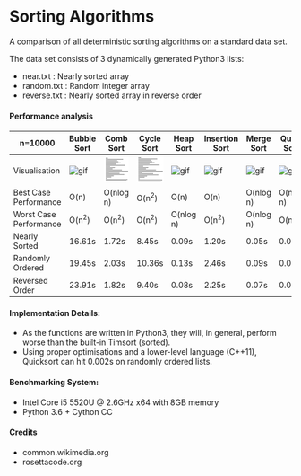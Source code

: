 # Sorting Algorithms
A comparison of all deterministic sorting algorithms on a standard data set.<br>

The data set consists of 3 dynamically generated Python3 lists:
+ near.txt : Nearly sorted array
+ random.txt : Random integer array
+ reverse.txt : Nearly sorted array in reverse order


<h4>Performance analysis</h4>

| n=10000        | Bubble Sort | Comb Sort | Cycle Sort | Heap Sort | Insertion Sort | Merge Sort | Quick Sort | 
|----------------|-------------|-----------|------------|-----------|----------------|------------|------------|
| Visualisation  | ![gif](https://github.com/vishnuvardhan-kumar/sorting-algorithms/raw/master/media/bubble-sort.gif?raw=true) | ![gif](https://github.com/vishnuvardhan-kumar/sorting-algorithms/raw/master/media/cycle-sort.gif?raw=true) |  ![gif](https://github.com/vishnuvardhan-kumar/sorting-algorithms/raw/master/media/comb-sort.gif?raw=true) | ![gif](https://github.com/vishnuvardhan-kumar/sorting-algorithms/raw/master/media/heap-sort.gif?raw=true) | ![gif](https://github.com/vishnuvardhan-kumar/sorting-algorithms/raw/master/media/insertion-sort.gif?raw=true) | ![gif](https://github.com/vishnuvardhan-kumar/sorting-algorithms/raw/master/media/merge-sort.gif?raw=true) |  ![gif](https://github.com/vishnuvardhan-kumar/sorting-algorithms/raw/master/media/quick-sort.gif?raw=true) |
| Best Case Performance  | O(n)      | O(nlog n)     | O(n<sup>2</sup>)     | O(n)     | O(n)         | O(nlog n)      | O(nlog n)      |
| Worst Case Performance  | O(n<sup>2</sup>)     | O(n<sup>2</sup>)     | O(n<sup>2</sup>)      | O(nlog n)     | O(n<sup>2</sup>)         | O(nlog n)      | O(n<sup>2</sup>)      |
| Nearly Sorted  | 16.61s      | 1.72s     | 8.45s      | 0.09s     | 1.20s          | 0.05s      | 0.06s      |
| Randomly Ordered | 19.45s      | 2.03s     | 10.36s     | 0.13s     | 2.46s          | 0.09s      | 0.03s      |
| Reversed Order | 23.91s      | 1.82s     | 9.40s      | 0.08s     | 2.25s          | 0.07s      | 0.04s      |

<h4>Implementation Details:</h4>

+ As the functions are written in Python3, they will, in general, perform worse than the built-in Timsort (sorted).
+ Using proper optimisations and a lower-level language (C++11), Quicksort can hit 0.002s on randomly ordered lists. 

<h4>Benchmarking System:</h4>

+ Intel Core i5 5520U @ 2.6GHz x64 with 8GB memory
+ Python 3.6 + Cython CC

<h4>Credits</h4>

+ common.wikimedia.org
+ rosettacode.org
